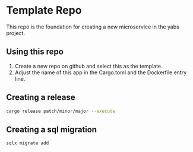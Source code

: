 # Template Repo

This repo is the foundation for creating a new microservice in the yabs project.

## Using this repo
1. Create a new repo on github and select this as the template.
2. Adjust the name of this app in the Cargo.toml and the Dockerfile entry line.

## Creating a release

```sh
cargo release patch/minor/major --execute
````

##  Creating a sql migration

```sh
sqlx migrate add
```